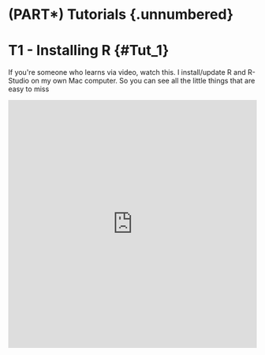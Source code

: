 # (PART\*) **Tutorials** {.unnumbered}



# T1 - Installing R {#Tut_1}

If you're someone who learns via video, watch this.  I install/update R and R-Studio on my own Mac computer.  So you can see all the little things that are easy to miss

<div style="max-width:640px"><div style="position:relative;padding-bottom:100%"><iframe id="kaltura_player" src="https://cdnapisec.kaltura.com/p/2356971/sp/235697100/embedIframeJs/uiconf_id/41416901/partner_id/2356971?iframeembed=true&playerId=kaltura_player&entry_id=1_009n7kh8&flashvars[streamerType]=auto&amp;flashvars[localizationCode]=en&amp;flashvars[sideBarContainer.plugin]=true&amp;flashvars[sideBarContainer.position]=left&amp;flashvars[sideBarContainer.clickToClose]=true&amp;flashvars[chapters.plugin]=true&amp;flashvars[chapters.layout]=vertical&amp;flashvars[chapters.thumbnailRotator]=false&amp;flashvars[streamSelector.plugin]=true&amp;flashvars[EmbedPlayer.SpinnerTarget]=videoHolder&amp;flashvars[dualScreen.plugin]=true&amp;flashvars[hotspots.plugin]=1&amp;flashvars[Kaltura.addCrossoriginToIframe]=true&amp;&wid=1_4mrcquks" width="640" height="640" allowfullscreen webkitallowfullscreen mozAllowFullScreen allow="autoplay *; fullscreen *; encrypted-media *" sandbox="allow-downloads allow-forms allow-same-origin allow-scripts allow-top-navigation allow-pointer-lock allow-popups allow-modals allow-orientation-lock allow-popups-to-escape-sandbox allow-presentation allow-top-navigation-by-user-activation" frameborder="0" title="R-Tutorials Video 1. Installing R and R studio on a mac" style="position:absolute;top:0;left:0;width:100%;height:100%;border:0"></iframe></div></div>




<br>
